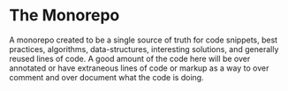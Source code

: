# The Monorepo

A monorepo created to be a single source of truth for code snippets, best practices, algorithms, data-structures, interesting solutions, and generally reused lines of code. A good amount of the code here will be over annotated or have extraneous lines of code or markup as a way to over comment and over document what the code is doing.